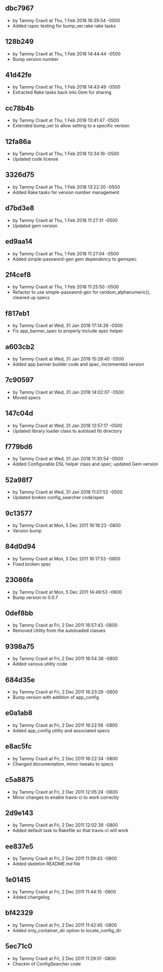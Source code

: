 ## dbc7967
* by Tammy Cravit at Thu, 1 Feb 2018 16:39:54 -0500
* Added rspec testing for bump_ver.rake rake tasks


## 128b249
* by Tammy Cravit at Thu, 1 Feb 2018 14:44:44 -0500
* Bump version number


## 41d42fe
* by Tammy Cravit at Thu, 1 Feb 2018 14:43:49 -0500
* Extracted Rake tasks back into Gem for sharing


## cc78b4b
* by Tammy Cravit at Thu, 1 Feb 2018 13:41:47 -0500
* Extended bump_ver to allow setting to a specific version


## 12fa86a
* by Tammy Cravit at Thu, 1 Feb 2018 13:34:16 -0500
* Updated code license


## 3326d75
* by Tammy Cravit at Thu, 1 Feb 2018 13:22:20 -0500
* Added Rake tasks for version number management


## d7bd3e8
* by Tammy Cravit at Thu, 1 Feb 2018 11:27:31 -0500
* Updated gem version


## ed9aa14
* by Tammy Cravit at Thu, 1 Feb 2018 11:27:04 -0500
* Added simple-password-gen gem dependency to gemspec


## 2f4cef8
* by Tammy Cravit at Thu, 1 Feb 2018 11:25:50 -0500
* Refactor to use simple-password-gen for random_alphanumeric(), cleaned up specs


## f817eb1
* by Tammy Cravit at Wed, 31 Jan 2018 17:14:26 -0500
* Fix app_banner_spec to properly include spec helper


## a603cb2
* by Tammy Cravit at Wed, 31 Jan 2018 15:29:40 -0500
* Added app banner builder code and spec, incremented version


## 7c90597
* by Tammy Cravit at Wed, 31 Jan 2018 14:02:07 -0500
* Moved specs


## 147c04d
* by Tammy Cravit at Wed, 31 Jan 2018 12:57:17 -0500
* Updated library loader class to autoload lib directory


## f779bd6
* by Tammy Cravit at Wed, 31 Jan 2018 11:30:54 -0500
* Added Configurable DSL helper class and spec; updated Gem version


## 52a98f7
* by Tammy Cravit at Wed, 31 Jan 2018 11:07:52 -0500
* Updated broken config_searcher code/spec


## 9c13577
* by Tammy Cravit at Mon, 5 Dec 2011 16:18:23 -0800
* Version bump


## 84d0d94
* by Tammy Cravit at Mon, 5 Dec 2011 16:17:53 -0800
* Fixed broken spec


## 23086fa
* by Tammy Cravit at Mon, 5 Dec 2011 14:49:53 -0800
* Bump version to 0.0.7


## 0def8bb
* by Tammy Cravit at Fri, 2 Dec 2011 16:57:43 -0800
* Removed Utility from the autoloaded classes


## 9398a75
* by Tammy Cravit at Fri, 2 Dec 2011 16:54:38 -0800
* Added various utility code


## 684d35e
* by Tammy Cravit at Fri, 2 Dec 2011 16:23:29 -0800
* Bump version with addition of app_config


## e0a1ab8
* by Tammy Cravit at Fri, 2 Dec 2011 16:22:56 -0800
* Added app_config utility and associated specs


## e8ac5fc
* by Tammy Cravit at Fri, 2 Dec 2011 16:22:34 -0800
* Changed documentation, minor tweaks to specs


## c5a8875
* by Tammy Cravit at Fri, 2 Dec 2011 12:05:24 -0800
* Minor changes to enable travis-ci to work correctly


## 2d9e143
* by Tammy Cravit at Fri, 2 Dec 2011 12:02:39 -0800
* Added default task to Rakefile so that travis-ci will work


## ee837e5
* by Tammy Cravit at Fri, 2 Dec 2011 11:59:43 -0800
* Added skeleton README.md file


## 1e01415
* by Tammy Cravit at Fri, 2 Dec 2011 11:44:15 -0800
* Added changelog


## bf42329
* by Tammy Cravit at Fri, 2 Dec 2011 11:42:45 -0800
* Added only_container_dir option to locate_config_dir


## 5ec71c0
* by Tammy Cravit at Fri, 2 Dec 2011 11:29:51 -0800
* Checkin of ConfigSearcher code


